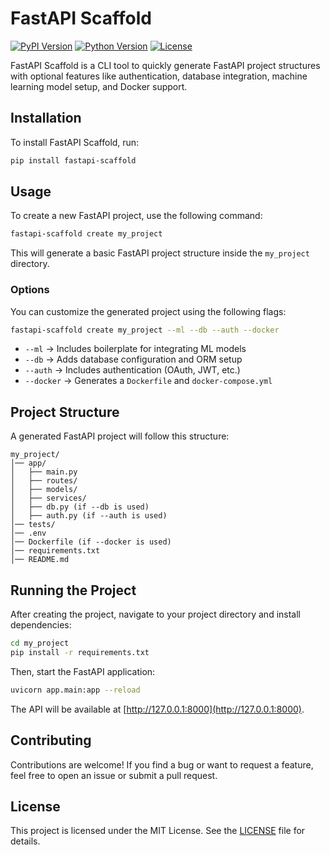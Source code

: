 # FastAPI Scaffold

[![PyPI Version](https://img.shields.io/pypi/v/fastapi-scaffold.svg)](https://pypi.org/project/fastapi-scaffold/)
[![Python Version](https://img.shields.io/badge/python-%3E=3.7-blue)](https://www.python.org/)
[![License](https://img.shields.io/badge/license-MIT-green)](LICENSE)

FastAPI Scaffold is a CLI tool to quickly generate FastAPI project structures with optional features like authentication, database integration, machine learning model setup, and Docker support.

## Installation

To install FastAPI Scaffold, run:

```sh
pip install fastapi-scaffold
```

## Usage

To create a new FastAPI project, use the following command:

```sh
fastapi-scaffold create my_project
```

This will generate a basic FastAPI project structure inside the `my_project` directory.

### Options

You can customize the generated project using the following flags:

```sh
fastapi-scaffold create my_project --ml --db --auth --docker
```

- `--ml` → Includes boilerplate for integrating ML models
- `--db` → Adds database configuration and ORM setup
- `--auth` → Includes authentication (OAuth, JWT, etc.)
- `--docker` → Generates a `Dockerfile` and `docker-compose.yml`

## Project Structure

A generated FastAPI project will follow this structure:

```
my_project/
│── app/
│   ├── main.py
│   ├── routes/
│   ├── models/
│   ├── services/
│   ├── db.py (if --db is used)
│   ├── auth.py (if --auth is used)
│── tests/
│── .env
│── Dockerfile (if --docker is used)
│── requirements.txt
│── README.md
```

## Running the Project

After creating the project, navigate to your project directory and install dependencies:

```sh
cd my_project
pip install -r requirements.txt
```

Then, start the FastAPI application:

```sh
uvicorn app.main:app --reload
```

The API will be available at [http://127.0.0.1:8000](http://127.0.0.1:8000).

## Contributing

Contributions are welcome! If you find a bug or want to request a feature, feel free to open an issue or submit a pull request.

## License

This project is licensed under the MIT License. See the [LICENSE](LICENSE) file for details.

